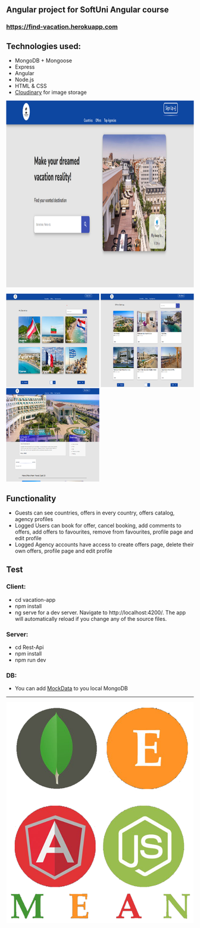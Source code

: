 ## Angular project for SoftUni Angular course

### https://find-vacation.herokuapp.com

## Technologies used:
* MongoDB + Mongoose
* Express
* Angular
* Node.js
* HTML & CSS
* [Cloudinary](https://cloudinary.com/) for image storage

<img src="/Screenshot%202022-12-18%20225441.png" alt="" width="900" height="500"/>

<img src="/Screenshot%202022-12-18%20225519.png" alt="" width="250" height="250"/> <img src="/Screenshot%202022-12-18%20225530.png" alt="" width="250" height="250"/> <img src="/Screenshot%202022-12-18%20225546.png" alt="" width="250" height="250"/>
    

## Functionality
* Guests can see countries, offers in every country, offers catalog, agency profiles
* Logged Users can book for offer, cancel booking, add comments to offers, add offers to favourites, remove from favourites, profile page and edit profile
* Logged Agency accounts have access to create offers page, delete their own offers, profile page and edit profile

## Test
### Client:
* cd vacation-app
* npm install
* ng serve for a dev server. Navigate to http://localhost:4200/. The app will automatically reload if you change any of the source files.

### Server:
* cd Rest-Api
* npm install
* npm run dev

### DB:
* You can add [MockData](MockData) to you local MongoDB

<hr/>

<img src='./mean-logo.png' >
